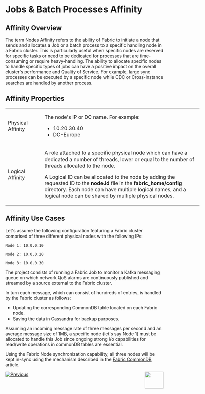 # Jobs & Batch Processes Affinity


## Affinity Overview
The term Nodes Affinity refers to the ability of Fabric to initiate a node that sends and allocates a Job or a batch process to a specific handling node in a Fabric cluster. This is particularly useful when specific nodes are reserved for specific tasks or need to be dedicated for processes that are time-consuming or require heavy-handling.
The ability to allocate specific nodes to handle specific types of jobs can have a positive impact on the overall cluster's performance and Quality of Service.
For example, large sync processes can be executed by a specific node while CDC or Cross-instance searches are handled by another process.


## Affinity Properties

<table style="width: 619px;">
<tbody>
<tr>
<td style="width: 103px;">Physical Affinity</td>
<td style="width: 503px;">
<p>The node's IP or DC name. For example:</p>
<ul>
<li>10.20.30.40</li>
<li>DC-Europe</li>
</ul>
</td>
</tr>
<tr>
<td style="width: 103px;">Logical Affinity</td>
<td style="width: 503px;">
<p>A role attached to a specific physical node which can have a dedicated a number of threads, lower or equal to the number of threads allocated to the node.</p>
<p>A Logical ID can be allocated to the node by adding the requested ID to the <strong>node.id</strong> file in the <strong>fabric_home/config</strong> directory. Each node can have multiple logical names, and a logical node can be shared by multiple physical nodes.</p>
</td>
</tr>
</tbody>
</table>

## Affinity Use Cases

Let's assume the following configuration featuring a Fabric cluster comprised of three different physical nodes with the following IPs:

```Node 1: 10.0.0.10```

```Node 2: 10.0.0.20```

```Node 3: 10.0.0.30```


The project consists of running a Fabric Job to monitor a Kafka messaging queue on which network QoS alarms are continuously published and streamed by a source external to the Fabric cluster.

In turn each message, which can consist of hundreds of entries, is handled by the Fabric cluster as follows:

- Updating the corresponding CommonDB table located on each Fabric node.
- Saving the data in Cassandra for backup purposes.

Assuming an incoming message rate of three messages per second and an average message size of 1MB, a specific node (let's say Node 1) must be allocated to handle this Job since ongoing strong i/o capabilities for read/write operations in commonDB tables are essential.

Using the Fabric Node synchronization capability, all three nodes will be kept in-sync using the mechanism described in the [Fabric CommonDB](/articles/22_commonDB/01_fabric_commonDB_overview.md) article.




[![Previous](/articles/images/Previous.png)](/articles/20_jobs_and_batch_services/09_jobs_configuration.md)[<img align="right" width="60" height="54" src="/articles/images/Next.png">](/articles/20_jobs_and_batch_services/11_batch_process_overview.md)


